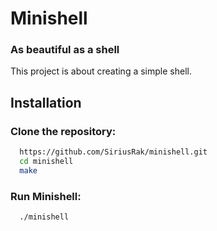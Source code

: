 # Minishell
### As beautiful as a shell
This project is about creating a simple shell.

## Installation

### Clone the repository:

```bash
  https://github.com/SiriusRak/minishell.git
  cd minishell
  make
```
### Run Minishell:
```bash
  ./minishell
```
